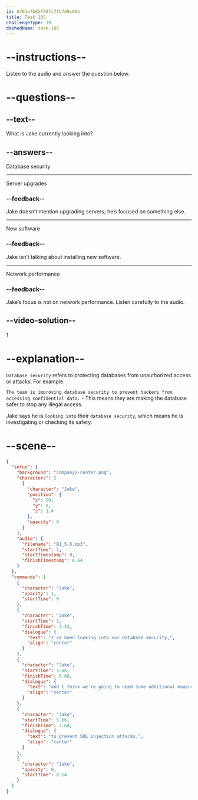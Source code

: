 ```yaml
---
id: 6761e7b82f98fc7fb7d9c06b
title: Task 105
challengeType: 19
dashedName: task-105
---
```

<!-- (audio) Jake: I've been looking into our database security, and I think we're going to need some additional measures to prevent SQL injection attacks. -->

# --instructions--

Listen to the audio and answer the question below.

# --questions--

## --text--

What is Jake currently looking into?

## --answers--

Database security

---

Server upgrades

### --feedback--

Jake doesn’t mention upgrading servers; he’s focused on something else.

---

New software

### --feedback--

Jake isn’t talking about installing new software.

---

Network performance

### --feedback--

Jake’s focus is not on network performance. Listen carefully to the audio.

## --video-solution--

1

# --explanation--

`Database security` refers to protecting databases from unauthorized access or attacks. For example:

`The team is improving database security to prevent hackers from accessing confidential data.` - This means they are making the database safer to stop any illegal access. 

Jake says he is `looking into` their `database security`, which means he is investigating or checking its safety.

# --scene--

```json
{
  "setup": {
    "background": "company2-center.png",
    "characters": [
      {
        "character": "Jake",
        "position": {
          "x": 50,
          "y": 0,
          "z": 1.4
        },
        "opacity": 0
      }
    ],
    "audio": {
      "filename": "B1_5-3.mp3",
      "startTime": 1,
      "startTimestamp": 0,
      "finishTimestamp": 6.64
    }
  },
  "commands": [
    {
      "character": "Jake",
      "opacity": 1,
      "startTime": 0
    },
    {
      "character": "Jake",
      "startTime": 1,
      "finishTime": 3.42,
      "dialogue": {
        "text": "I've been looking into our database security,",
        "align": "center"
      }
    },
    {
      "character": "Jake",
      "startTime": 3.66,
      "finishTime": 5.66,
      "dialogue": {
        "text": "and I think we're going to need some additional measures",
        "align": "center"
      }
    },
    {
      "character": "Jake",
      "startTime": 5.66,
      "finishTime": 7.64,
      "dialogue": {
        "text": "to prevent SQL injection attacks.",
        "align": "center"
      }
    },
    {
      "character": "Jake",
      "opacity": 0,
      "startTime": 8.14
    }
  ]
}
```
